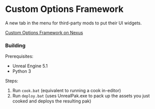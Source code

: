 # Custom Options Framework

A new tab in the menu for third-party mods to put their UI widgets.

[Custom Options Framework on Nexus](https://www.nexusmods.com/pseudoregalia/mods/66)

### Building

Prerequisites:

- Unreal Engine 5.1
- Python 3

Steps:

1. Run `cook.bat` (equivalent to running a cook in-editor)
1. Run `deploy.bat` (uses UnrealPak.exe to pack up the assets you just cooked and deploys the resulting pak)
